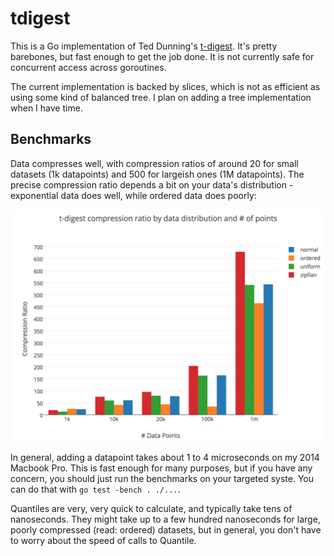 # tdigest #

This is a Go implementation of Ted Dunning's
[t-digest](https://github.com/tdunning/t-digest). It's pretty
barebones, but fast enough to get the job done. It is not currently
safe for concurrent access across goroutines.

The current implementation is backed by slices, which is not as
efficient as using some kind of balanced tree. I plan on adding a tree
implementation when I have time.

## Benchmarks ##

Data compresses well, with compression ratios of around 20 for small
datasets (1k datapoints) and 500 for largeish ones (1M
datapoints). The precise compression ratio depends a bit on your
data's distribution - exponential data does well, while ordered data
does poorly:

![compression benchmark](docs/compression_benchmark.png)

In general, adding a datapoint takes about 1 to 4 microseconds on my
2014 Macbook Pro. This is fast enough for many purposes, but if you
have any concern, you should just run the benchmarks on your targeted
syste. You can do that with `go test -bench . ./...`.

Quantiles are very, very quick to calculate, and typically take tens
of nanoseconds. They might take up to a few hundred nanoseconds for
large, poorly compressed (read: ordered) datasets, but in general, you
don't have to worry about the speed of calls to Quantile.
